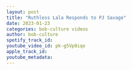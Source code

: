 ```yaml
---
layout: post
title: "Ruthless Lala Responds to PJ Savage"
date: 2023-01-23
categories: bob-culture videos
author: bob-culture
spotify_track_id: 
youtube_video_id: pk-g5Vp0iqo
apple_track_id: 
youtube_metadata: 
---
```

